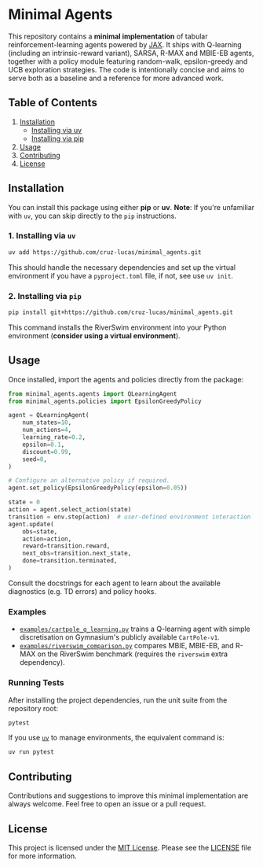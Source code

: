 # Minimal Agents

This repository contains a **minimal implementation** of tabular reinforcement-learning agents powered by [JAX](https://github.com/google/jax). It ships with Q-learning (including an intrinsic-reward variant), SARSA, R-MAX and MBIE-EB agents, together with a policy module featuring random-walk, epsilon-greedy and UCB exploration strategies. The code is intentionally concise and aims to serve both as a baseline and a reference for more advanced work.

## Table of Contents
1. [Installation](#installation)
    - [Installing via uv](#1-installing-via-uv)
    - [Installing via pip](#2-installing-via-pip)
2. [Usage](#usage)
3. [Contributing](#contributing)
4. [License](#license)


## Installation

You can install this package using either **pip** or **uv**.
**Note**: If you're unfamiliar with `uv`, you can skip directly to the `pip` instructions.

### 1. Installing via `uv`

   ```bash
   uv add https://github.com/cruz-lucas/minimal_agents.git
   ```
   This should handle the necessary dependencies and set up the virtual environment if you have a `pyproject.toml` file, if not, see use `uv init`.

### 2. Installing via `pip`

   ```bash
   pip install git+https://github.com/cruz-lucas/minimal_agents.git
   ```

This command installs the RiverSwim environment into your Python environment (**consider using a virtual environment**).

## Usage

Once installed, import the agents and policies directly from the package:

```python
from minimal_agents.agents import QLearningAgent
from minimal_agents.policies import EpsilonGreedyPolicy

agent = QLearningAgent(
    num_states=10,
    num_actions=4,
    learning_rate=0.2,
    epsilon=0.1,
    discount=0.99,
    seed=0,
)

# Configure an alternative policy if required.
agent.set_policy(EpsilonGreedyPolicy(epsilon=0.05))

state = 0
action = agent.select_action(state)
transition = env.step(action)  # user-defined environment interaction
agent.update(
    obs=state,
    action=action,
    reward=transition.reward,
    next_obs=transition.next_state,
    done=transition.terminated,
)
```

Consult the docstrings for each agent to learn about the available diagnostics (e.g. TD errors) and policy hooks.

### Examples

- [`examples/cartpole_q_learning.py`](./examples/cartpole_q_learning.py) trains a Q-learning agent with simple discretisation on Gymnasium's publicly available `CartPole-v1`.
- [`examples/riverswim_comparison.py`](./examples/riverswim_comparison.py) compares MBIE, MBIE-EB, and R-MAX on the RiverSwim benchmark (requires the `riverswim` extra dependency).

### Running Tests

After installing the project dependencies, run the unit suite from the repository root:

```bash
pytest
```

If you use [`uv`](https://github.com/astral-sh/uv) to manage environments, the equivalent command is:

```bash
uv run pytest
```

## Contributing

Contributions and suggestions to improve this minimal implementation are always welcome. Feel free to open an issue or a pull request.


## License

This project is licensed under the [MIT License](LICENSE). Please see the [LICENSE](LICENSE) file for more information.
